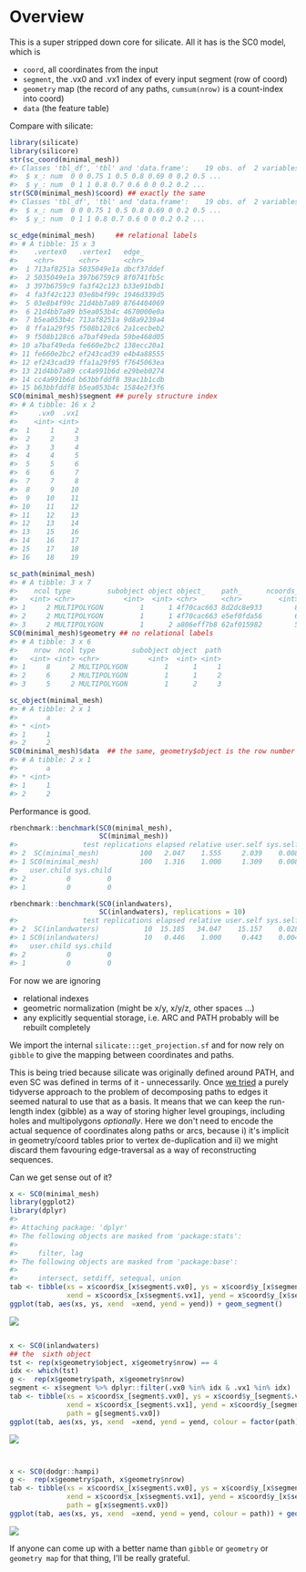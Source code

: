 
<!-- README.md is generated from README.Rmd. Please edit that file -->
Overview
========

This is a super stripped down core for silicate. All it has is the SC0 model, which is

-   `coord`, all coordinates from the input
-   `segment`, the .vx0 and .vx1 index of every input segment (row of coord)
-   `geometry` map (the record of any paths, `cumsum(nrow)` is a count-index into coord)
-   `data` (the feature table)

Compare with silicate:

``` r
library(silicate)
library(silicore)
str(sc_coord(minimal_mesh))
#> Classes 'tbl_df', 'tbl' and 'data.frame':    19 obs. of  2 variables:
#>  $ x_: num  0 0 0.75 1 0.5 0.8 0.69 0 0.2 0.5 ...
#>  $ y_: num  0 1 1 0.8 0.7 0.6 0 0 0.2 0.2 ...
str(SC0(minimal_mesh)$coord) ## exactly the same
#> Classes 'tbl_df', 'tbl' and 'data.frame':    19 obs. of  2 variables:
#>  $ x_: num  0 0 0.75 1 0.5 0.8 0.69 0 0.2 0.5 ...
#>  $ y_: num  0 1 1 0.8 0.7 0.6 0 0 0.2 0.2 ...
```

``` r
sc_edge(minimal_mesh)     ## relational labels
#> # A tibble: 15 x 3
#>    .vertex0   .vertex1   edge_     
#>    <chr>      <chr>      <chr>     
#>  1 713af8251a 5035049e1a dbcf37ddef
#>  2 5035049e1a 397b6759c9 8f0741fb5c
#>  3 397b6759c9 fa3f42c123 b33e91bdb1
#>  4 fa3f42c123 03e8b4f99c 1946d339d5
#>  5 03e8b4f99c 21d4bb7a89 8764404069
#>  6 21d4bb7a89 b5ea053b4c 4670000e0a
#>  7 b5ea053b4c 713af8251a 9d8a9239a4
#>  8 ffa1a29f95 f508b128c6 2a1cecbeb2
#>  9 f508b128c6 a7baf49eda 59be468d05
#> 10 a7baf49eda fe660e2bc2 138ecc20a1
#> 11 fe660e2bc2 ef243cad39 e4b4a88555
#> 12 ef243cad39 ffa1a29f95 f7645063ea
#> 13 21d4bb7a89 cc4a991b6d e29beb0274
#> 14 cc4a991b6d b63bbfddf8 39ac1b1cdb
#> 15 b63bbfddf8 b5ea053b4c 1584e2f3f6
SC0(minimal_mesh)$segment ## purely structure index
#> # A tibble: 16 x 2
#>     .vx0  .vx1
#>    <int> <int>
#>  1     1     2
#>  2     2     3
#>  3     3     4
#>  4     4     5
#>  5     5     6
#>  6     6     7
#>  7     7     8
#>  8     9    10
#>  9    10    11
#> 10    11    12
#> 11    12    13
#> 12    13    14
#> 13    15    16
#> 14    16    17
#> 15    17    18
#> 16    18    19
```

``` r
sc_path(minimal_mesh)      
#> # A tibble: 3 x 7
#>    ncol type         subobject object object_    path_      ncoords_
#>   <int> <chr>            <int>  <int> <chr>      <chr>         <int>
#> 1     2 MULTIPOLYGON         1      1 4f70cac663 8d2dc8e933        8
#> 2     2 MULTIPOLYGON         1      1 4f70cac663 e5ef0fda56        6
#> 3     2 MULTIPOLYGON         1      2 a806eff7b8 62af015982        5
SC0(minimal_mesh)$geometry ## no relational labels
#> # A tibble: 3 x 6
#>    nrow  ncol type         subobject object  path
#>   <int> <int> <chr>            <int>  <int> <int>
#> 1     8     2 MULTIPOLYGON         1      1     1
#> 2     6     2 MULTIPOLYGON         1      1     2
#> 3     5     2 MULTIPOLYGON         1      2     3
```

``` r
sc_object(minimal_mesh)  
#> # A tibble: 2 x 1
#>       a
#> * <int>
#> 1     1
#> 2     2
SC0(minimal_mesh)$data  ## the same, geometry$object is the row number
#> # A tibble: 2 x 1
#>       a
#> * <int>
#> 1     1
#> 2     2
```

Performance is good.

``` r
rbenchmark::benchmark(SC0(minimal_mesh), 
                      SC(minimal_mesh))
#>                test replications elapsed relative user.self sys.self
#> 2  SC(minimal_mesh)          100   2.047    1.555     2.039    0.008
#> 1 SC0(minimal_mesh)          100   1.316    1.000     1.309    0.008
#>   user.child sys.child
#> 2          0         0
#> 1          0         0
```

``` r
rbenchmark::benchmark(SC0(inlandwaters), 
                      SC(inlandwaters), replications = 10)
#>                test replications elapsed relative user.self sys.self
#> 2  SC(inlandwaters)           10  15.185   34.047    15.157    0.028
#> 1 SC0(inlandwaters)           10   0.446    1.000     0.443    0.004
#>   user.child sys.child
#> 2          0         0
#> 1          0         0
```

For now we are ignoring

-   relational indexes
-   geometric normalization (might be x/y, x/y/z, other spaces ...)
-   any explicitly sequential storage, i.e. ARC and PATH probably will be rebuilt completely

We import the internal `silicate:::get_projection.sf` and for now rely on `gibble` to give the mapping between coordinates and paths.

This is being tried because silicate was originally defined around PATH, and even SC was defined in terms of it - unnecessarily. Once [we tried](http://rpubs.com/cyclemumner/367272) a purely tidyverse approach to the problem of decomposing paths to edges it seemed natural to use that as a basis. It means that we can keep the run-length index (gibble) as a way of storing higher level groupings, including holes and multipolygons *optionally*. Here we don't need to encode the actual sequence of coordinates along paths or arcs, because i) it's implicit in geometry/coord tables prior to vertex de-duplication and ii) we might discard them favouring edge-traversal as a way of reconstructing sequences.

Can we get sense out of it?

``` r
x <- SC0(minimal_mesh)
library(ggplot2)
library(dplyr)
#> 
#> Attaching package: 'dplyr'
#> The following objects are masked from 'package:stats':
#> 
#>     filter, lag
#> The following objects are masked from 'package:base':
#> 
#>     intersect, setdiff, setequal, union
tab <- tibble(xs = x$coord$x_[x$segment$.vx0], ys = x$coord$y_[x$segment$.vx0], 
              xend = x$coord$x_[x$segment$.vx1], yend = x$coord$y_[x$segment$.vx1])
ggplot(tab, aes(xs, ys, xend  =xend, yend = yend)) + geom_segment()
```

![](README-unnamed-chunk-8-1.png)

``` r

x <- SC0(inlandwaters)
## the  sixth object
tst <- rep(x$geometry$object, x$geometry$nrow) == 4
idx <- which(tst)
g <-  rep(x$geometry$path, x$geometry$nrow)
segment <- x$segment %>% dplyr::filter(.vx0 %in% idx & .vx1 %in% idx)
tab <- tibble(xs = x$coord$x_[segment$.vx0], ys = x$coord$y_[segment$.vx0], 
              xend = x$coord$x_[segment$.vx1], yend = x$coord$y_[segment$.vx1], 
              path = g[segment$.vx0])
ggplot(tab, aes(xs, ys, xend  =xend, yend = yend, colour = factor(path))) + geom_segment() + guides(colour = FALSE)
```

![](README-unnamed-chunk-8-2.png)

``` r


x <- SC0(dodgr::hampi)
g <-  rep(x$geometry$path, x$geometry$nrow)
tab <- tibble(xs = x$coord$x_[x$segment$.vx0], ys = x$coord$y_[x$segment$.vx0], 
              xend = x$coord$x_[x$segment$.vx1], yend = x$coord$y_[x$segment$.vx1], 
              path = g[x$segment$.vx0])
ggplot(tab, aes(xs, ys, xend  =xend, yend = yend, colour = path)) + geom_segment()
```

![](README-unnamed-chunk-8-3.png)

If anyone can come up with a better name than `gibble` or `geometry` or `geometry map` for that thing, I'll be really grateful.
